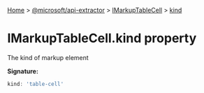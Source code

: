 [Home](./index) &gt; [@microsoft/api-extractor](./api-extractor.md) &gt; [IMarkupTableCell](./api-extractor.imarkuptablecell.md) &gt; [kind](./api-extractor.imarkuptablecell.kind.md)

# IMarkupTableCell.kind property

The kind of markup element

**Signature:**
```javascript
kind: 'table-cell'
```
